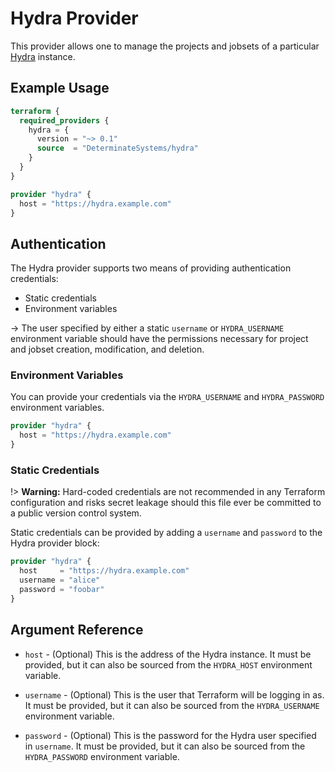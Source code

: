 # Hydra Provider

This provider allows one to manage the projects and jobsets of a particular
[Hydra] instance.

## Example Usage

```terraform
terraform {
  required_providers {
    hydra = {
      version = "~> 0.1"
      source  = "DeterminateSystems/hydra"
    }
  }
}

provider "hydra" {
  host = "https://hydra.example.com"
}
```

## Authentication

The Hydra provider supports two means of providing authentication credentials:

- Static credentials
- Environment variables

-> The user specified by either a static `username` or `HYDRA_USERNAME`
environment variable should have the permissions necessary for project and
jobset creation, modification, and deletion.

### Environment Variables

You can provide your credentials via the `HYDRA_USERNAME` and `HYDRA_PASSWORD`
environment variables.

```terraform
provider "hydra" {
  host = "https://hydra.example.com"
}
```

### Static Credentials

!> **Warning:** Hard-coded credentials are not recommended in any Terraform
configuration and risks secret leakage should this file ever be committed to a
public version control system.

Static credentials can be provided by adding a `username` and `password` to the
Hydra provider block:

```terraform
provider "hydra" {
  host     = "https://hydra.example.com"
  username = "alice"
  password = "foobar"
}
```

## Argument Reference

* `host` - (Optional) This is the address of the Hydra instance. It must be
provided, but it can also be sourced from the `HYDRA_HOST` environment variable.

* `username` - (Optional) This is the user that Terraform will be logging in as.
It must be provided, but it can also be sourced from the `HYDRA_USERNAME`
environment variable.

* `password` - (Optional) This is the password for the Hydra user specified in
`username`. It must be provided, but it can also be sourced from the
`HYDRA_PASSWORD` environment variable.

[Hydra]: https://github.com/NixOS/hydra/
